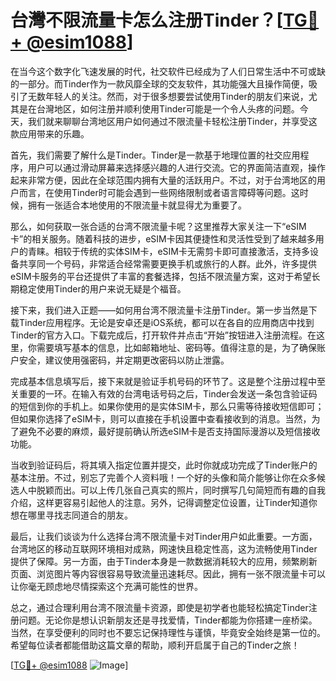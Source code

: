 # 台灣不限流量卡怎么注册Tinder？[[TG💪+ @esim1088](https://t.me/s/esim1088)]

在当今这个数字化飞速发展的时代，社交软件已经成为了人们日常生活中不可或缺的一部分。而Tinder作为一款风靡全球的交友软件，其功能强大且操作简便，吸引了无数年轻人的关注。然而，对于很多想要尝试使用Tinder的朋友们来说，尤其是在台灣地区，如何注册并顺利使用Tinder可能是一个令人头疼的问题。今天，我们就来聊聊台湾地区用户如何通过不限流量卡轻松注册Tinder，并享受这款应用带来的乐趣。

首先，我们需要了解什么是Tinder。Tinder是一款基于地理位置的社交应用程序，用户可以通过滑动屏幕来选择感兴趣的人进行交流。它的界面简洁直观，操作起来非常方便，因此在全球范围内拥有大量的活跃用户。不过，对于台湾地区的用户而言，在使用Tinder时可能会遇到一些网络限制或者语言障碍等问题。这时候，拥有一张适合本地使用的不限流量卡就显得尤为重要了。

那么，如何获取一张合适的台湾不限流量卡呢？这里推荐大家关注一下“eSIM卡”的相关服务。随着科技的进步，eSIM卡因其便捷性和灵活性受到了越来越多用户的青睐。相较于传统的实体SIM卡，eSIM卡无需剪卡即可直接激活，支持多设备共享同一个号码，非常适合经常需要更换手机或旅行的人群。此外，许多提供eSIM卡服务的平台还提供了丰富的套餐选择，包括不限流量方案，这对于希望长期稳定使用Tinder的用户来说无疑是个福音。

接下来，我们进入正题——如何用台湾不限流量卡注册Tinder。第一步当然是下载Tinder应用程序。无论是安卓还是iOS系统，都可以在各自的应用商店中找到Tinder的官方入口。下载完成后，打开软件并点击“开始”按钮进入注册流程。在这里，你需要填写基本的信息，比如邮箱地址、密码等。值得注意的是，为了确保账户安全，建议使用强密码，并定期更改密码以防止泄露。

完成基本信息填写后，接下来就是验证手机号码的环节了。这是整个注册过程中至关重要的一环。在输入有效的台湾电话号码之后，Tinder会发送一条包含验证码的短信到你的手机上。如果你使用的是实体SIM卡，那么只需等待接收短信即可；但如果你选择了eSIM卡，则可以直接在手机设置中查看接收到的消息。当然，为了避免不必要的麻烦，最好提前确认所选eSIM卡是否支持国际漫游以及短信接收功能。

当收到验证码后，将其填入指定位置并提交，此时你就成功完成了Tinder账户的基本注册。不过，别忘了完善个人资料哦！一个好的头像和简介能够让你在众多候选人中脱颖而出。可以上传几张自己真实的照片，同时撰写几句简短而有趣的自我介绍，这样更容易引起他人的注意。另外，记得调整定位设置，让Tinder知道你想在哪里寻找志同道合的朋友。

最后，让我们谈谈为什么选择台湾不限流量卡对Tinder用户如此重要。一方面，台湾地区的移动互联网环境相对成熟，网速快且稳定性高，这为流畅使用Tinder提供了保障。另一方面，由于Tinder本身是一款数据消耗较大的应用，频繁刷新页面、浏览图片等内容很容易导致流量迅速耗尽。因此，拥有一张不限流量卡可以让你毫无顾虑地尽情探索这个充满可能性的世界。

总之，通过合理利用台湾不限流量卡资源，即使是初学者也能轻松搞定Tinder注册问题。无论你是想认识新朋友还是寻找爱情，Tinder都能为你搭建一座桥梁。当然，在享受便利的同时也不要忘记保持理性与谨慎，毕竟安全始终是第一位的。希望每位读者都能借助这篇文章的帮助，顺利开启属于自己的Tinder之旅！

[[TG💪+ @esim1088](https://t.me/s/esim1088) ![Image](https://i.postimg.cc/4NQfJmqS/Snipaste-2025-05-13-00-14-12.png)]